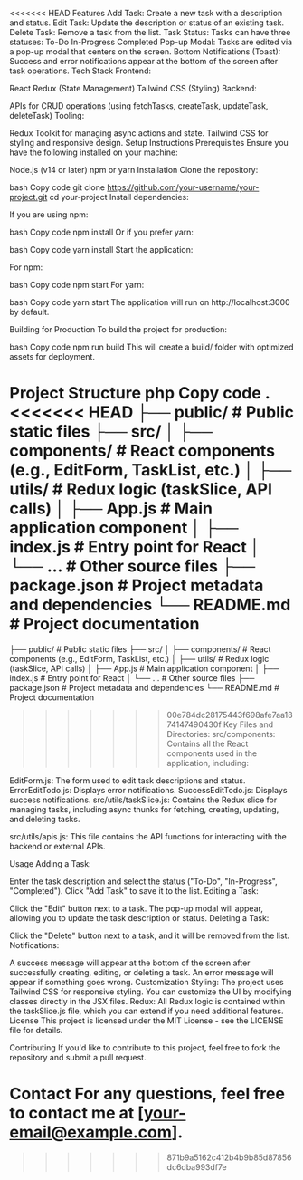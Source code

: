 
<<<<<<< HEAD
Features
Add Task: Create a new task with a description and status.
Edit Task: Update the description or status of an existing task.
Delete Task: Remove a task from the list.
Task Status: Tasks can have three statuses:
To-Do
In-Progress
Completed
Pop-up Modal: Tasks are edited via a pop-up modal that centers on the screen.
Bottom Notifications (Toast): Success and error notifications appear at the bottom of the screen after task operations.
Tech Stack
Frontend:

React
Redux (State Management)
Tailwind CSS (Styling)
Backend:

APIs for CRUD operations (using fetchTasks, createTask, updateTask, deleteTask)
Tooling:

Redux Toolkit for managing async actions and state.
Tailwind CSS for styling and responsive design.
Setup Instructions
Prerequisites
Ensure you have the following installed on your machine:

Node.js (v14 or later)
npm or yarn
Installation
Clone the repository:

bash
Copy code
git clone https://github.com/your-username/your-project.git
cd your-project
Install dependencies:

If you are using npm:

bash
Copy code
npm install
Or if you prefer yarn:

bash
Copy code
yarn install
Start the application:

For npm:

bash
Copy code
npm start
For yarn:

bash
Copy code
yarn start
The application will run on http://localhost:3000 by default.

Building for Production
To build the project for production:

bash
Copy code
npm run build
This will create a build/ folder with optimized assets for deployment.

Project Structure
php
Copy code
.
<<<<<<< HEAD
├── public/ # Public static files
├── src/
│ ├── components/ # React components (e.g., EditForm, TaskList, etc.)
│ ├── utils/ # Redux logic (taskSlice, API calls)
│ ├── App.js # Main application component
│ ├── index.js # Entry point for React
│ └── ... # Other source files
├── package.json # Project metadata and dependencies
└── README.md # Project documentation
=======
├── public/                  # Public static files
├── src/
│   ├── components/          # React components (e.g., EditForm, TaskList, etc.)
│   ├── utils/               # Redux logic (taskSlice, API calls)
│   ├── App.js               # Main application component
│   ├── index.js             # Entry point for React
│   └── ...                  # Other source files
├── package.json             # Project metadata and dependencies
└── README.md                # Project documentation
>>>>>>> 00e784dc28175443f698afe7aa1874147490430f
Key Files and Directories:
src/components: Contains all the React components used in the application, including:

EditForm.js: The form used to edit task descriptions and status.
ErrorEditTodo.js: Displays error notifications.
SuccessEditTodo.js: Displays success notifications.
src/utils/taskSlice.js: Contains the Redux slice for managing tasks, including async thunks for fetching, creating, updating, and deleting tasks.

src/utils/apis.js: This file contains the API functions for interacting with the backend or external APIs.

Usage
Adding a Task:

Enter the task description and select the status ("To-Do", "In-Progress", "Completed").
Click "Add Task" to save it to the list.
Editing a Task:

Click the "Edit" button next to a task.
The pop-up modal will appear, allowing you to update the task description or status.
Deleting a Task:

Click the "Delete" button next to a task, and it will be removed from the list.
Notifications:

A success message will appear at the bottom of the screen after successfully creating, editing, or deleting a task.
An error message will appear if something goes wrong.
Customization
Styling: The project uses Tailwind CSS for responsive styling. You can customize the UI by modifying classes directly in the JSX files.
Redux: All Redux logic is contained within the taskSlice.js file, which you can extend if you need additional features.
License
This project is licensed under the MIT License - see the LICENSE file for details.

Contributing
If you'd like to contribute to this project, feel free to fork the repository and submit a pull request.

Contact
For any questions, feel free to contact me at [your-email@example.com].
=======
>>>>>>> 871b9a5162c412b4b9b85d87856dc6dba993df7e
